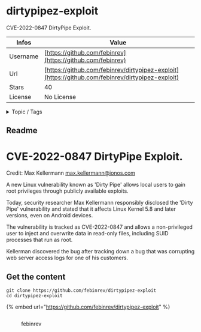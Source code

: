 # dirtypipez-exploit

CVE-2022-0847 DirtyPipe Exploit.

| Infos    | Value                                                              |
| -------- | -------------------------------------------------------------------|
| Username | [https://github.com/febinrev](https://github.com/febinrev) |
| Url      | [https://github.com/febinrev/dirtypipez-exploit](https://github.com/febinrev/dirtypipez-exploit)                                               |
| Stars    | 40                                                          |
| License  | No License                                                        |

<details>

<summary>Topic / Tags</summary>



</details>

## Readme

# CVE-2022-0847 DirtyPipe Exploit.

Credit: Max Kellermann <max.kellermann@ionos.com>

A new Linux vulnerability known as 'Dirty Pipe' allows local users to gain root privileges through publicly available exploits.

Today, security researcher Max Kellermann responsibly disclosed the 'Dirty Pipe' vulnerability and stated that it affects Linux Kernel 5.8 and later versions, even on Android devices.

The vulnerability is tracked as CVE-2022-0847 and allows a non-privileged user to inject and overwrite data in read-only files, including SUID processes that run as root.

Kellerman discovered the bug after tracking down a bug that was corrupting web server access logs for one of his customers.



## Get the content

```
git clone https://github.com/febinrev/dirtypipez-exploit
cd dirtypipez-exploit
```

{% embed url="https://github.com/febinrev/dirtypipez-exploit" %}

<figure><img src="https://avatars.githubusercontent.com/u/52229330?v=4" alt=""><figcaption><p>febinrev</p></figcaption></figure>
